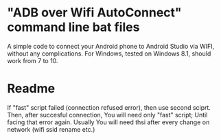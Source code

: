 # "ADB over Wifi AutoConnect" command line bat files
A simple code to connect your Android phone to Android Studio via WIFI, without any complications.
For Windows, tested on Windows 8.1, should work from 7 to 10.

# Readme
If "fast" script failed (connection refused error), then use second sciprt.
Then, after succesful connection, You will need only "fast" script; Until facing that error again.
Usually You will need thsi after every change on network (wifi ssid rename etc.)


